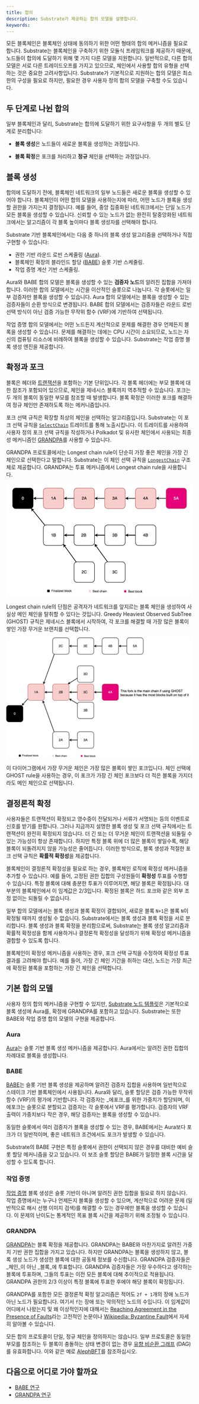 ```yaml
---
title: 합의
description: Substrate가 제공하는 합의 모델을 설명합니다.
keywords:
---
```


모든 블록체인은 블록체인 상태에 동의하기 위한 어떤 형태의 합의 메커니즘을 필요로 합니다. Substrate는 블록체인을 구축하기 위한 모듈식 프레임워크를 제공하기 때문에, 노드들이 합의에 도달하기 위해 몇 가지 다른 모델을 지원합니다.
일반적으로, 다른 합의 모델은 서로 다른 트레이드오프를 가지고 있으므로, 체인에서 사용할 합의 유형을 선택하는 것은 중요한 고려사항입니다.
Substrate가 기본적으로 지원하는 합의 모델은 최소한의 구성을 필요로 하지만, 필요한 경우 사용자 정의 합의 모델을 구축할 수도 있습니다.

## 두 단계로 나뉜 합의

일부 블록체인과 달리, Substrate는 합의에 도달하기 위한 요구사항을 두 개의 별도 단계로 분리합니다:

- **블록 생성**은 노드들이 새로운 블록을 생성하는 과정입니다.

- **블록 확정**은 포크를 처리하고 **정규** 체인을 선택하는 과정입니다.

## 블록 생성

합의에 도달하기 전에, 블록체인 네트워크의 일부 노드들은 새로운 블록을 생성할 수 있어야 합니다.
블록체인이 어떤 합의 모델을 사용하는지에 따라, 어떤 노드가 블록을 생성할 권한을 가지는지 결정됩니다.
예를 들어, 중앙 집중화된 네트워크에서는 단일 노드가 모든 블록을 생성할 수 있습니다.
신뢰할 수 있는 노드가 없는 완전히 탈중앙화된 네트워크에서는 알고리즘이 각 블록 높이마다 블록 생성자를 선택해야 합니다.

Substrate 기반 블록체인에서는 다음 중 하나의 블록 생성 알고리즘을 선택하거나 직접 구현할 수 있습니다:

- 권한 기반 라운드 로빈 스케줄링 ([Aura](../basic/glossary.md#권한-라운드-aura)).
- 블록체인 확장의 블라인드 할당 ([BABE](../basic/glossary.md#블록체인-확장의-블라인드-할당-babe)) 슬롯 기반 스케줄링.
- 작업 증명 계산 기반 스케줄링.

Aura와 BABE 합의 모델은 블록을 생성할 수 있는 **검증자 노드**의 알려진 집합을 가져야 합니다.
이러한 합의 모델에서는 시간을 이산적인 슬롯으로 나눕니다.
각 슬롯에서는 일부 검증자만 블록을 생성할 수 있습니다.
Aura 합의 모델에서는 블록을 생성할 수 있는 검증자들이 순환 방식으로 변경됩니다.
BABE 합의 모델에서는 검증자들은 라운드 로빈 선택 방식이 아닌 검증 가능한 무작위 함수 (VRF)에 기반하여 선택됩니다.

작업 증명 합의 모델에서는 어떤 노드든지 계산적으로 문제를 해결한 경우 언제든지 블록을 생성할 수 있습니다.
문제를 해결하는 데에는 CPU 시간이 소요되므로, 노드는 자신의 컴퓨팅 리소스에 비례하여 블록을 생성할 수 있습니다.
Substrate는 작업 증명 블록 생성 엔진을 제공합니다.

## 확정과 포크

블록은 헤더와 [트랜잭션](../basic/transaction-types.md)을 포함하는 기본 단위입니다.
각 블록 헤더에는 부모 블록에 대한 참조가 포함되어 있으므로, 체인을 제네시스 블록까지 역추적할 수 있습니다.
포크는 두 개의 블록이 동일한 부모를 참조할 때 발생합니다.
블록 확정은 이러한 포크를 해결하여 정규 체인만 존재하도록 하는 메커니즘입니다.

포크 선택 규칙은 확장할 최상의 체인을 선택하는 알고리즘입니다.
Substrate는 이 포크 선택 규칙을 [`SelectChain`](https://paritytech.github.io/substrate/master/sp_consensus/trait.SelectChain.html) 트레이트를 통해 노출시킵니다.
이 트레이트를 사용하여 사용자 정의 포크 선택 규칙을 작성하거나 Polkadot 및 유사한 체인에서 사용되는 최종성 메커니즘인 [GRANDPA](https://github.com/w3f/consensus/blob/master/pdf/grandpa.pdf)를 사용할 수 있습니다.

GRANDPA 프로토콜에서는 Longest chain rule이 단순히 가장 좋은 체인을 가장 긴 체인으로 선택한다고 말합니다.
Substrate는 이 체인 선택 규칙을 [`LongestChain`](https://paritytech.github.io/substrate/master/sc_consensus/struct.LongestChain.html) 구조체로 제공합니다.
GRANDPA는 투표 메커니즘에서 Longest chain rule을 사용합니다.

![Longest chain rule](/media/images/docs/infrablockchain/learn/substrate/learn/consensus-longest.png)

Longest chain rule의 단점은 공격자가 네트워크를 앞지르는 블록 체인을 생성하여 사실상 메인 체인을 탈취할 수 있다는 것입니다.
Greedy Heaviest Observed SubTree (GHOST) 규칙은 제네시스 블록에서 시작하여, 각 포크를 해결할 때 가장 많은 블록이 쌓인 가장 무거운 브랜치를 선택합니다.

![GHOST rule](/media/images/docs/infrablockchain/learn/substrate/learn/consensus-ghost.png)

이 다이어그램에서 가장 무거운 체인은 가장 많은 블록이 쌓인 포크입니다.
체인 선택에 GHOST rule을 사용하는 경우, 이 포크가 가장 긴 체인 포크보다 더 적은 블록을 가지더라도 메인 체인으로 선택됩니다.

## 결정론적 확정

사용자들은 트랜잭션이 확정되고 영수증이 전달되거나 서류가 서명되는 등의 이벤트로 신호를 받기를 원합니다.
그러나 지금까지 설명한 블록 생성 및 포크 선택 규칙에서는 트랜잭션이 완전히 확정되지 않습니다.
더 긴 또는 더 무거운 체인이 트랜잭션을 되돌릴 수 있는 가능성이 항상 존재합니다.
하지만 특정 블록 위에 더 많은 블록이 쌓일수록, 해당 블록이 되돌려지지 않을 가능성은 줄어듭니다.
이러한 방식으로, 블록 생성과 적절한 포크 선택 규칙은 **확률적 확정성**을 제공합니다.

블록체인이 결정론적 확정성을 필요로 하는 경우, 블록체인 로직에 확정성 메커니즘을 추가할 수 있습니다.
예를 들어, 고정된 권한 집합의 구성원들이 **확정성** 투표를 수행할 수 있습니다.
특정 블록에 대해 충분한 투표가 이루어지면, 해당 블록은 확정됩니다.
대부분의 블록체인에서 이 임계값은 2/3입니다.
확정된 블록은 하드 포크와 같은 외부 조정 없이는 되돌릴 수 없습니다.

일부 합의 모델에서는 블록 생성과 블록 확정이 결합되어, 새로운 블록 `N+1`은 블록 `N`이 확정될 때까지 생성될 수 없습니다.
Substrate에서는 블록 생성과 블록 확정을 서로 분리합니다.
블록 생성과 블록 확정을 분리함으로써, Substrate는 블록 생성 알고리즘과 확률적 확정성을 함께 사용하거나 결정론적 확정성을 달성하기 위해 확정성 메커니즘을 결합할 수 있도록 합니다.

블록체인이 확정성 메커니즘을 사용하는 경우, 포크 선택 규칙을 수정하여 확정성 투표 결과를 고려해야 합니다.
예를 들어, 가장 긴 체인 기간을 취하는 대신, 노드는 가장 최근에 확정된 블록을 포함하는 가장 긴 체인을 선택합니다.

## 기본 합의 모델

사용자 정의 합의 메커니즘을 구현할 수 있지만, [Substrate 노드 템플릿](https://github.com/substrate-developer-hub/substrate-node-template)은 기본적으로 블록 생성에 Aura를, 확정에 GRANDPA를 포함하고 있습니다.
Substrate는 또한 BABE와 작업 증명 합의 모델의 구현을 제공합니다.

### Aura

[Aura](https://paritytech.github.io/substrate/master/sc_consensus_aura/index.html)는 슬롯 기반 블록 생성 메커니즘을 제공합니다.
Aura에서는 알려진 권한 집합의 차례대로 블록을 생성합니다.

### BABE

[BABE](https://paritytech.github.io/substrate/master/sc_consensus_babe/index.html)는 슬롯 기반 블록 생성을 제공하며 알려진 검증자 집합을 사용하며 일반적으로 스테이크 기반 블록체인에서 사용됩니다.
Aura와 달리, 슬롯 할당은 검증 가능한 무작위 함수 (VRF)의 평가에 기반합니다.
각 검증자는 _에포크_를 위한 가중치가 할당되며, 이 에포크는 슬롯으로 분할되고 검증자는 각 슬롯에서 VRF를 평가합니다.
검증자의 VRF 출력이 가중치보다 작은 경우, 해당 검증자는 블록을 생성할 수 있습니다.

동일한 슬롯에서 여러 검증자가 블록을 생성할 수 있는 경우, BABE에서는 Aura보다 포크가 더 일반적이며, 좋은 네트워크 조건에서도 포크가 발생할 수 있습니다.

Substrate의 BABE 구현은 특정 슬롯에서 권한이 선택되지 않은 경우를 대비한 예비 슬롯 할당 메커니즘을 갖고 있습니다.
이 보조 슬롯 할당은 BABE가 일정한 블록 시간을 달성할 수 있도록 합니다.

### 작업 증명

[작업 증명](https://paritytech.github.io/substrate/master/sc_consensus_pow/index.html) 블록 생성은 슬롯 기반이 아니며 알려진 권한 집합을 필요로 하지 않습니다.
작업 증명에서는 누구나 언제든지 블록을 생성할 수 있으며, 계산적으로 어려운 문제 (일반적으로 해시 선행 이미지 검색)를 해결할 수 있는 경우에만 블록을 생성할 수 있습니다.
이 문제의 난이도는 통계적인 목표 블록 시간을 제공하기 위해 조정될 수 있습니다.

### GRANDPA

[GRANDPA](https://paritytech.github.io/substrate/master/sc_consensus_grandpa/index.html)는 블록 확정을 제공합니다.
GRANDPA는 BABE와 마찬가지로 알려진 가중치 기반 권한 집합을 가지고 있습니다.
하지만 GRANDPA는 블록을 생성하지 않고, 블록 생성 노드가 생성한 블록에 대한 공동체 정보를 수신합니다.
GRANDPA 검증자들은 _체인_이 아닌 _블록_에 투표합니다.
GRANDPA 검증자들은 가장 우수하다고 생각하는 블록에 투표하며, 그들의 투표는 이전 모든 블록에 대해 추이적으로 적용됩니다.
GRANDPA 권한의 2/3 이상이 특정 블록에 투표한 후에야 해당 블록이 확정됩니다.

GRANDPA를 포함한 모든 결정론적 확정 알고리즘은 적어도 `2f + 1`개의 장애 노드가 아닌 노드가 필요합니다. 여기서 `f`는 장애 또는 악의적인 노드의 수입니다.
이 임계값이 어디에서 나왔는지 및 왜 이상적인지에 대해서는 [Reaching Agreement in the Presence of Faults](https://lamport.azurewebsites.net/pubs/reaching.pdf)라는 고전적인 논문이나 [Wikipedia: Byzantine Fault](https://en.wikipedia.org/wiki/Byzantine_fault)에서 자세히 알아볼 수 있습니다.

모든 합의 프로토콜이 단일, 정규 체인을 정의하지는 않습니다.
일부 프로토콜은 동일한 부모를 참조하는 두 블록이 충돌하는 상태 변경이 없는 경우 [유향 비순환 그래프](https://en.wikipedia.org/wiki/Directed_acyclic_graph) (DAG)를 유효화합니다.
이와 같은 예로 [AlephBFT](https://github.com/aleph-zero-foundation/aleph-node)를 참조하십시오.

## 다음으로 어디로 가야 할까요

- [BABE 연구](https://research.web3.foundation/Polkadot/protocols/block-production/Babe)
- [GRANDPA 연구](https://research.web3.foundation/Polkadot/protocols/finality)
